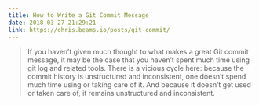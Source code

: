 ```yaml
---
title: How to Write a Git Commit Message
date: 2018-03-27 21:29:21
link: https://chris.beams.io/posts/git-commit/
---
```

> If you haven’t given much thought to what makes a great Git commit message, it may be the case that you haven’t spent much time using git log and related tools. There is a vicious cycle here: because the commit history is unstructured and inconsistent, one doesn’t spend much time using or taking care of it. And because it doesn’t get used or taken care of, it remains unstructured and inconsistent.
